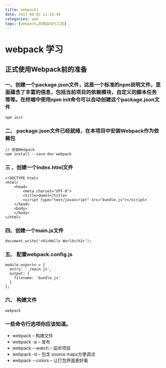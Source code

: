 ```yaml
---
title: webpack1
date: 2017-08-02 11:16:48
categories: web
tags: [webpack,前端自动化工具]
---
```



# webpack 学习

## 正式使用Webpack前的准备

### 一、创建一个package.json文件，这是一个标准的npm说明文件，里面蕴含了丰富的信息，包括当前项目的依赖模块，自定义的脚本任务等等。在终端中使用npm init命令可以自动创建这个package.json文件

```
npm init
```

### 二、 package.json文件已经就绪，在本项目中安装Webpack作为依赖包

```
// 安装Webpack
npm install --save-dev webpack
```

### 三 、创建一个index.html文件

```
<!DOCTYPE html>
<html>
	<head>
		<meta charset="UTF-8">
		<title>demo1</title>
		<script type="text/javascript" src="bundle.js"></script>
	</head>
	<body>
	</body>
</html>
```
### 四、创建一个main.js文件
```
document.write('<h1>Hello World</h1>');
```

### 五、 配置webpack.config.js

```
module.exports = {
  entry: './main.js',
  output: {
    filename: 'bundle.js'
  }
};
```
### 六、 构建文件

```
webpack
```

### 一些命令行选项你应该知道。
- webpack – 构建文件
- webpack -p – 发布
- webpack --watch – 监听项目
- webpack -d – 包含 source maps方便调试
- webpack --colors – 让打包界面更好看
